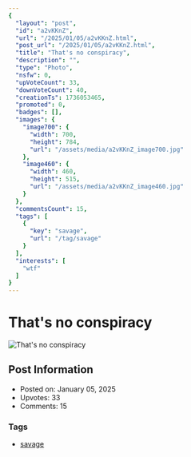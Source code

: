 ```yaml
---
{
  "layout": "post",
  "id": "a2vKKnZ",
  "url": "/2025/01/05/a2vKKnZ.html",
  "post_url": "/2025/01/05/a2vKKnZ.html",
  "title": "That's no conspiracy",
  "description": "",
  "type": "Photo",
  "nsfw": 0,
  "upVoteCount": 33,
  "downVoteCount": 40,
  "creationTs": 1736053465,
  "promoted": 0,
  "badges": [],
  "images": {
    "image700": {
      "width": 700,
      "height": 784,
      "url": "/assets/media/a2vKKnZ_image700.jpg"
    },
    "image460": {
      "width": 460,
      "height": 515,
      "url": "/assets/media/a2vKKnZ_image460.jpg"
    }
  },
  "commentsCount": 15,
  "tags": [
    {
      "key": "savage",
      "url": "/tag/savage"
    }
  ],
  "interests": [
    "wtf"
  ]
}
---
```


# That's no conspiracy

![That's no conspiracy](/assets/media/a2vKKnZ_image700.jpg)

## Post Information

- Posted on: January 05, 2025
- Upvotes: 33
- Comments: 15

### Tags

- [savage](/tag/savage)
